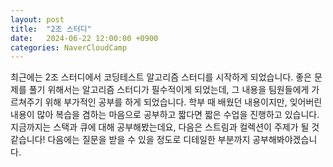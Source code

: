 ```yaml
---
layout: post
title:  "2조 스터디"
date:   2024-06-22 12:00:00 +0900
categories: NaverCloudCamp
---
```

최근에는 2조 스터디에서 코딩테스트 알고리즘 스터디를 시작하게 되었습니다.
좋은 문제를 풀기 위해서는 알고리즘 스터디가 필수적이게 되었는데, 그 내용을 팀원들에게 가르쳐주기 위해 부가적인 공부를 하게 되었습니다.
학부 때 배웠던 내용이지만, 잊어버린 내용이 많아 복습을 겸하는 마음으로 공부하고 짧다면 짧은 수업을 진행하고 있습니다.
지금까지는 스택과 큐에 대해 공부해봤는데요, 다음은 스트림과 컬렉션이 주제가 될 것 같습니다!
다음에는 질문을 받을 수 있을 정도로 디테일한 부분까지 공부해봐야겠습니다.